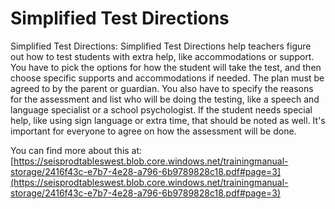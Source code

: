 # Simplified Test Directions
Simplified Test Directions: Simplified Test Directions help teachers figure out how to test students with extra help, like accommodations or support. You have to pick the options for how the student will take the test, and then choose specific supports and accommodations if needed. The plan must be agreed to by the parent or guardian. You also have to specify the reasons for the assessment and list who will be doing the testing, like a speech and language specialist or a school psychologist. If the student needs special help, like using sign language or extra time, that should be noted as well. It's important for everyone to agree on how the assessment will be done.

You can find more about this at: [https://seisprodtableswest.blob.core.windows.net/trainingmanual-storage/2416f43c-e7b7-4e28-a796-6b9789828c18.pdf#page=3](https://seisprodtableswest.blob.core.windows.net/trainingmanual-storage/2416f43c-e7b7-4e28-a796-6b9789828c18.pdf#page=3)
